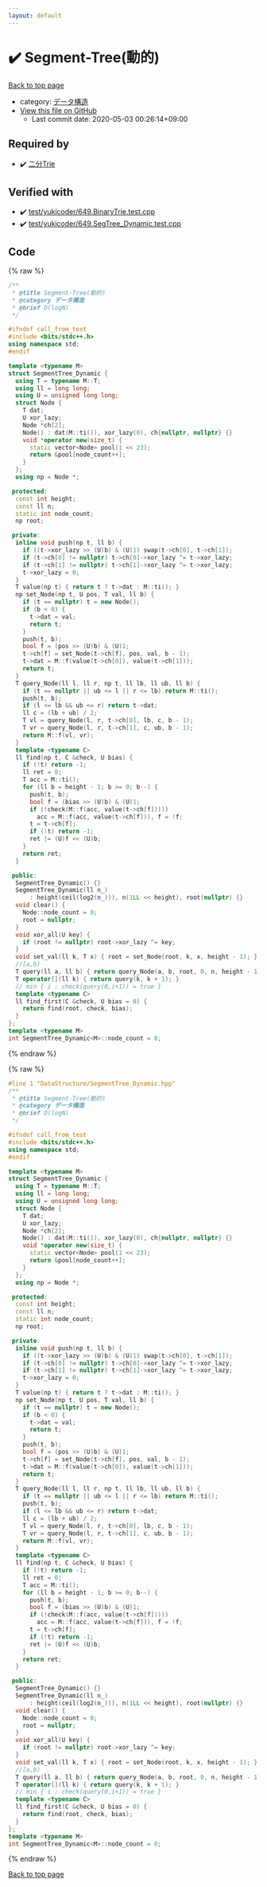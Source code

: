 ```yaml
---
layout: default
---
```


<!-- mathjax config similar to math.stackexchange -->
<script type="text/javascript" async
  src="https://cdnjs.cloudflare.com/ajax/libs/mathjax/2.7.5/MathJax.js?config=TeX-MML-AM_CHTML">
</script>
<script type="text/x-mathjax-config">
  MathJax.Hub.Config({
    TeX: { equationNumbers: { autoNumber: "AMS" }},
    tex2jax: {
      inlineMath: [ ['$','$'] ],
      processEscapes: true
    },
    "HTML-CSS": { matchFontHeight: false },
    displayAlign: "left",
    displayIndent: "2em"
  });
</script>

<script type="text/javascript" src="https://cdnjs.cloudflare.com/ajax/libs/jquery/3.4.1/jquery.min.js"></script>
<script src="https://cdn.jsdelivr.net/npm/jquery-balloon-js@1.1.2/jquery.balloon.min.js" integrity="sha256-ZEYs9VrgAeNuPvs15E39OsyOJaIkXEEt10fzxJ20+2I=" crossorigin="anonymous"></script>
<script type="text/javascript" src="../../assets/js/copy-button.js"></script>
<link rel="stylesheet" href="../../assets/css/copy-button.css" />


# :heavy_check_mark: Segment-Tree(動的)

<a href="../../index.html">Back to top page</a>

* category: <a href="../../index.html#c1c7278649b583761cecd13e0628181d">データ構造</a>
* <a href="{{ site.github.repository_url }}/blob/master/DataStructure/SegmentTree_Dynamic.hpp">View this file on GitHub</a>
    - Last commit date: 2020-05-03 00:26:14+09:00




## Required by

* :heavy_check_mark: <a href="BinaryTrie.hpp.html">二分Trie</a>


## Verified with

* :heavy_check_mark: <a href="../../verify/test/yukicoder/649.BinaryTrie.test.cpp.html">test/yukicoder/649.BinaryTrie.test.cpp</a>
* :heavy_check_mark: <a href="../../verify/test/yukicoder/649.SegTree_Dynamic.test.cpp.html">test/yukicoder/649.SegTree_Dynamic.test.cpp</a>


## Code

<a id="unbundled"></a>
{% raw %}
```cpp
/**
 * @title Segment-Tree(動的)
 * @category データ構造
 * @brief O(logN)
 */

#ifndef call_from_test
#include <bits/stdc++.h>
using namespace std;
#endif

template <typename M>
struct SegmentTree_Dynamic {
  using T = typename M::T;
  using ll = long long;
  using U = unsigned long long;
  struct Node {
    T dat;
    U xor_lazy;
    Node *ch[2];
    Node() : dat(M::ti()), xor_lazy(0), ch{nullptr, nullptr} {}
    void *operator new(size_t) {
      static vector<Node> pool(1 << 23);
      return &pool[node_count++];
    }
  };
  using np = Node *;

 protected:
  const int height;
  const ll n;
  static int node_count;
  np root;

 private:
  inline void push(np t, ll b) {
    if ((t->xor_lazy >> (U)b) & (U)1) swap(t->ch[0], t->ch[1]);
    if (t->ch[0] != nullptr) t->ch[0]->xor_lazy ^= t->xor_lazy;
    if (t->ch[1] != nullptr) t->ch[1]->xor_lazy ^= t->xor_lazy;
    t->xor_lazy = 0;
  }
  T value(np t) { return t ? t->dat : M::ti(); }
  np set_Node(np t, U pos, T val, ll b) {
    if (t == nullptr) t = new Node();
    if (b < 0) {
      t->dat = val;
      return t;
    }
    push(t, b);
    bool f = (pos >> (U)b) & (U)1;
    t->ch[f] = set_Node(t->ch[f], pos, val, b - 1);
    t->dat = M::f(value(t->ch[0]), value(t->ch[1]));
    return t;
  }
  T query_Node(ll l, ll r, np t, ll lb, ll ub, ll b) {
    if (t == nullptr || ub <= l || r <= lb) return M::ti();
    push(t, b);
    if (l <= lb && ub <= r) return t->dat;
    ll c = (lb + ub) / 2;
    T vl = query_Node(l, r, t->ch[0], lb, c, b - 1);
    T vr = query_Node(l, r, t->ch[1], c, ub, b - 1);
    return M::f(vl, vr);
  }
  template <typename C>
  ll find(np t, C &check, U bias) {
    if (!t) return -1;
    ll ret = 0;
    T acc = M::ti();
    for (ll b = height - 1; b >= 0; b--) {
      push(t, b);
      bool f = (bias >> (U)b) & (U)1;
      if (!check(M::f(acc, value(t->ch[f]))))
        acc = M::f(acc, value(t->ch[f])), f = !f;
      t = t->ch[f];
      if (!t) return -1;
      ret |= (U)f << (U)b;
    }
    return ret;
  }

 public:
  SegmentTree_Dynamic() {}
  SegmentTree_Dynamic(ll n_)
      : height(ceil(log2(n_))), n(1LL << height), root(nullptr) {}
  void clear() {
    Node::node_count = 0;
    root = nullptr;
  }
  void xor_all(U key) {
    if (root != nullptr) root->xor_lazy ^= key;
  }
  void set_val(ll k, T x) { root = set_Node(root, k, x, height - 1); }
  //[a,b)
  T query(ll a, ll b) { return query_Node(a, b, root, 0, n, height - 1); }
  T operator[](ll k) { return query(k, k + 1); }
  // min { i : check(query(0,i+1)) = true }
  template <typename C>
  ll find_first(C &check, U bias = 0) {
    return find(root, check, bias);
  }
};
template <typename M>
int SegmentTree_Dynamic<M>::node_count = 0;
```
{% endraw %}

<a id="bundled"></a>
{% raw %}
```cpp
#line 1 "DataStructure/SegmentTree_Dynamic.hpp"
/**
 * @title Segment-Tree(動的)
 * @category データ構造
 * @brief O(logN)
 */

#ifndef call_from_test
#include <bits/stdc++.h>
using namespace std;
#endif

template <typename M>
struct SegmentTree_Dynamic {
  using T = typename M::T;
  using ll = long long;
  using U = unsigned long long;
  struct Node {
    T dat;
    U xor_lazy;
    Node *ch[2];
    Node() : dat(M::ti()), xor_lazy(0), ch{nullptr, nullptr} {}
    void *operator new(size_t) {
      static vector<Node> pool(1 << 23);
      return &pool[node_count++];
    }
  };
  using np = Node *;

 protected:
  const int height;
  const ll n;
  static int node_count;
  np root;

 private:
  inline void push(np t, ll b) {
    if ((t->xor_lazy >> (U)b) & (U)1) swap(t->ch[0], t->ch[1]);
    if (t->ch[0] != nullptr) t->ch[0]->xor_lazy ^= t->xor_lazy;
    if (t->ch[1] != nullptr) t->ch[1]->xor_lazy ^= t->xor_lazy;
    t->xor_lazy = 0;
  }
  T value(np t) { return t ? t->dat : M::ti(); }
  np set_Node(np t, U pos, T val, ll b) {
    if (t == nullptr) t = new Node();
    if (b < 0) {
      t->dat = val;
      return t;
    }
    push(t, b);
    bool f = (pos >> (U)b) & (U)1;
    t->ch[f] = set_Node(t->ch[f], pos, val, b - 1);
    t->dat = M::f(value(t->ch[0]), value(t->ch[1]));
    return t;
  }
  T query_Node(ll l, ll r, np t, ll lb, ll ub, ll b) {
    if (t == nullptr || ub <= l || r <= lb) return M::ti();
    push(t, b);
    if (l <= lb && ub <= r) return t->dat;
    ll c = (lb + ub) / 2;
    T vl = query_Node(l, r, t->ch[0], lb, c, b - 1);
    T vr = query_Node(l, r, t->ch[1], c, ub, b - 1);
    return M::f(vl, vr);
  }
  template <typename C>
  ll find(np t, C &check, U bias) {
    if (!t) return -1;
    ll ret = 0;
    T acc = M::ti();
    for (ll b = height - 1; b >= 0; b--) {
      push(t, b);
      bool f = (bias >> (U)b) & (U)1;
      if (!check(M::f(acc, value(t->ch[f]))))
        acc = M::f(acc, value(t->ch[f])), f = !f;
      t = t->ch[f];
      if (!t) return -1;
      ret |= (U)f << (U)b;
    }
    return ret;
  }

 public:
  SegmentTree_Dynamic() {}
  SegmentTree_Dynamic(ll n_)
      : height(ceil(log2(n_))), n(1LL << height), root(nullptr) {}
  void clear() {
    Node::node_count = 0;
    root = nullptr;
  }
  void xor_all(U key) {
    if (root != nullptr) root->xor_lazy ^= key;
  }
  void set_val(ll k, T x) { root = set_Node(root, k, x, height - 1); }
  //[a,b)
  T query(ll a, ll b) { return query_Node(a, b, root, 0, n, height - 1); }
  T operator[](ll k) { return query(k, k + 1); }
  // min { i : check(query(0,i+1)) = true }
  template <typename C>
  ll find_first(C &check, U bias = 0) {
    return find(root, check, bias);
  }
};
template <typename M>
int SegmentTree_Dynamic<M>::node_count = 0;

```
{% endraw %}

<a href="../../index.html">Back to top page</a>

